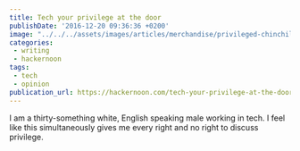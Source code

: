 ```yaml
---
title: Tech your privilege at the door
publishDate: '2016-12-20 09:36:36 +0200'
image: "../../../assets/images/articles/merchandise/privileged-chinchilla.png"
categories:
 - writing
 - hackernoon
tags:
 - tech
 - opinion
publication_url: https://hackernoon.com/tech-your-privilege-at-the-door-5d8da0c41c6b#.c32ghdfne
---
```


I am a thirty-something white, English speaking male working in tech. I feel like this simultaneously gives me every right and no right to discuss privilege.

